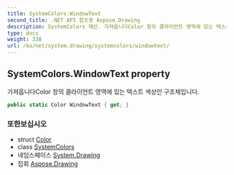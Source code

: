 ```yaml
---
title: SystemColors.WindowText
second_title: .NET API 참조용 Aspose.Drawing
description: SystemColors 재산. 가져옵니다Color 창의 클라이언트 영역에 있는 텍스트 색상인 구조체입니다.
type: docs
weight: 330
url: /ko/net/system.drawing/systemcolors/windowtext/
---
```

## SystemColors.WindowText property

가져옵니다Color 창의 클라이언트 영역에 있는 텍스트 색상인 구조체입니다.

```csharp
public static Color WindowText { get; }
```

### 또한보십시오

* struct [Color](../../color/)
* class [SystemColors](../)
* 네임스페이스 [System.Drawing](../../systemcolors/)
* 집회 [Aspose.Drawing](../../../)


